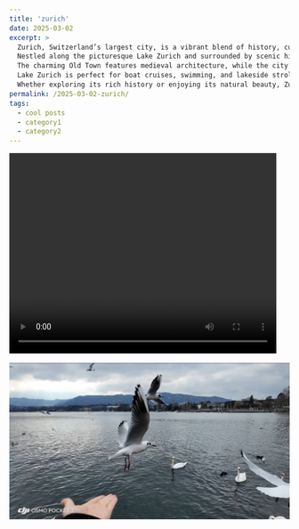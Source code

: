 ```yaml
---
title: 'zurich'
date: 2025-03-02
excerpt: >
  Zurich, Switzerland’s largest city, is a vibrant blend of history, culture, and modern innovation.
  Nestled along the picturesque Lake Zurich and surrounded by scenic hills, it offers stunning views and endless outdoor activities.
  The charming Old Town features medieval architecture, while the city’s museums, arts scene, and lively nightlife make it a cultural hub.
  Lake Zurich is perfect for boat cruises, swimming, and lakeside strolls, adding to the city's unique charm.
  Whether exploring its rich history or enjoying its natural beauty, Zurich is a must-visit destination.
permalink: /2025-03-02-zurich/
tags:
  - cool posts
  - category1
  - category2
---
```


<p>
  <video width="480" height="360" controls>
    <source src="/assets/zurich.mp4" type="video/mp4">
    Your browser does not support the video tag.
  </video>
</p>

<img src='/images/zurich.png' alt="Zurich">


